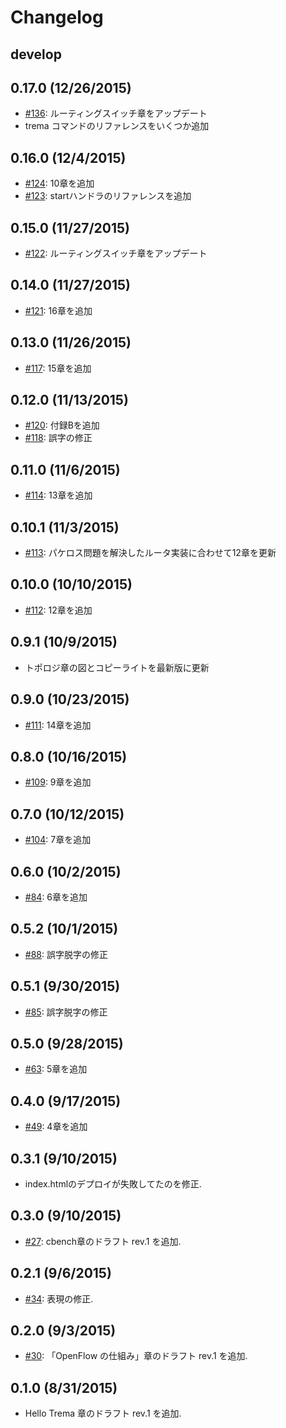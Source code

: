 # Changelog

## develop


## 0.17.0 (12/26/2015)
* [#136](https://github.com/yasuhito/trema-book/pull/136): ルーティングスイッチ章をアップデート
* trema コマンドのリファレンスをいくつか追加


## 0.16.0 (12/4/2015)
* [#124](https://github.com/yasuhito/trema-book/pull/124): 10章を追加
* [#123](https://github.com/yasuhito/trema-book/pull/123): startハンドラのリファレンスを追加


## 0.15.0 (11/27/2015)
* [#122](https://github.com/yasuhito/trema-book/pull/122): ルーティングスイッチ章をアップデート


## 0.14.0 (11/27/2015)
* [#121](https://github.com/yasuhito/trema-book/pull/121): 16章を追加


## 0.13.0 (11/26/2015)
* [#117](https://github.com/yasuhito/trema-book/pull/117): 15章を追加


## 0.12.0 (11/13/2015)
* [#120](https://github.com/yasuhito/trema-book/pull/120): 付録Bを追加
* [#118](https://github.com/yasuhito/trema-book/pull/118): 誤字の修正


## 0.11.0 (11/6/2015)
* [#114](https://github.com/yasuhito/trema-book/pull/114): 13章を追加


## 0.10.1 (11/3/2015)
* [#113](https://github.com/yasuhito/trema-book/pull/113): パケロス問題を解決したルータ実装に合わせて12章を更新


## 0.10.0 (10/10/2015)
* [#112](https://github.com/yasuhito/trema-book/pull/112): 12章を追加


## 0.9.1 (10/9/2015)
* トポロジ章の図とコピーライトを最新版に更新


## 0.9.0 (10/23/2015)
* [#111](https://github.com/yasuhito/trema-book/pull/111): 14章を追加


## 0.8.0 (10/16/2015)
* [#109](https://github.com/yasuhito/trema-book/pull/109): 9章を追加


## 0.7.0 (10/12/2015)
* [#104](https://github.com/yasuhito/trema-book/pull/104): 7章を追加


## 0.6.0 (10/2/2015)
* [#84](https://github.com/yasuhito/trema-book/pull/84): 6章を追加


## 0.5.2 (10/1/2015)
* [#88](https://github.com/yasuhito/trema-book/pull/88): 誤字脱字の修正


## 0.5.1 (9/30/2015)
* [#85](https://github.com/yasuhito/trema-book/pull/85): 誤字脱字の修正


## 0.5.0 (9/28/2015)
* [#63](https://github.com/yasuhito/trema-book/pull/63): 5章を追加


## 0.4.0 (9/17/2015)
* [#49](https://github.com/yasuhito/trema-book/pull/49): 4章を追加


## 0.3.1 (9/10/2015)
* index.htmlのデプロイが失敗してたのを修正.


## 0.3.0 (9/10/2015)
* [#27](https://github.com/yasuhito/trema-book/pull/27): cbench章のドラフト rev.1 を追加.


## 0.2.1 (9/6/2015)
* [#34](https://github.com/yasuhito/trema-book/pull/34): 表現の修正.


## 0.2.0 (9/3/2015)
* [#30](https://github.com/yasuhito/trema-book/pull/30): 「OpenFlow の仕組み」章のドラフト rev.1 を追加.


## 0.1.0 (8/31/2015)
* Hello Trema 章のドラフト rev.1 を追加.
